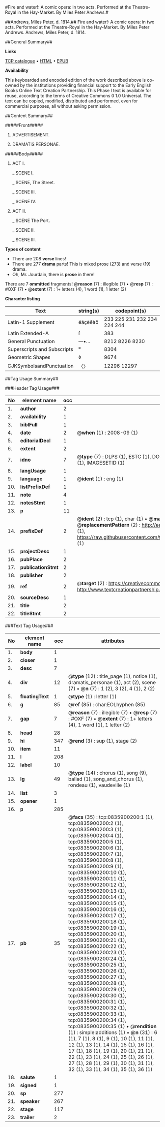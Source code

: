 #Fire and water!: A comic opera: in two acts. Performed at the Theatre-Royal in the Hay-Market. By Miles Peter Andrews.#

##Andrews, Miles Peter, d. 1814.##
Fire and water!: A comic opera: in two acts. Performed at the Theatre-Royal in the Hay-Market. By Miles Peter Andrews.
Andrews, Miles Peter, d. 1814.

##General Summary##

**Links**

[TCP catalogue](http://www.ota.ox.ac.uk/tcp/)  • 
[HTML](http://tei.it.ox.ac.uk/tcp/Texts-HTML/free/004/004884688.html)  • 
[EPUB](http://tei.it.ox.ac.uk/tcp/Texts-EPUB/free/004/004884688.epub)

**Availability**

This keyboarded and encoded edition of the
	       work described above is co-owned by the institutions
	       providing financial support to the Early English Books
	       Online Text Creation Partnership. This Phase I text is
	       available for reuse, according to the terms of Creative
	       Commons 0 1.0 Universal. The text can be copied,
	       modified, distributed and performed, even for
	       commercial purposes, all without asking permission.


##Content Summary##

#####Front#####

1. ADVERTISEMENT.

1. DRAMATIS PERSONAE.

#####Body#####

1. ACT I.

    _ SCENE I.

    _ SCENE, The Street.

    _ SCENE III.

    _ SCENE IV.

1. ACT II.

    _ SCENE The Port.

    _ SCENE II.

    _ SCENE III.

**Types of content**

  * There are 208 **verse** lines!
  * There are 277 **drama** parts! This is mixed prose (273) and verse (19) drama.
  * Oh, Mr. Jourdain, there is **prose** in there!

There are 7 **ommitted** fragments! 
 @__reason__ (7) : illegible (7)  •  @__resp__ (7) : #OXF (7)  •  @__extent__ (7) : 1+ letters (4), 1 word (1), 1 letter (2)

**Character listing**


|Text|string(s)|codepoint(s)|
|---|---|---|
|Latin-1 Supplement|éáçèêàô|233 225 231 232 234 224 244|
|Latin Extended-A|ſ|383|
|General Punctuation|—•…|8212 8226 8230|
|Superscripts             and Subscripts|⁰|8304|
|Geometric Shapes|◊|9674|
|CJKSymbolsandPunctuation|〈〉|12296 12297|

##Tag Usage Summary##

###Header Tag Usage###

|No|element name|occ|attributes|
|---|---|---|---|
|1.|__author__|2||
|2.|__availability__|1||
|3.|__biblFull__|1||
|4.|__date__|2| @__when__ (1) : 2008-09 (1)|
|5.|__editorialDecl__|1||
|6.|__extent__|2||
|7.|__idno__|7| @__type__ (7) : DLPS (1), ESTC (1), DOCNO (1), TCP (1), GALEDOCNO (1), CONTENTSET (1), IMAGESETID (1)|
|8.|__langUsage__|1||
|9.|__language__|1| @__ident__ (1) : eng (1)|
|10.|__listPrefixDef__|1||
|11.|__note__|4||
|12.|__notesStmt__|1||
|13.|__p__|11||
|14.|__prefixDef__|2| @__ident__ (2) : tcp (1), char (1)  •  @__matchPattern__ (2) : ([0-9\-]+):([0-9IVX]+) (1), (.+) (1)  •  @__replacementPattern__ (2) : http://eebo.chadwyck.com/downloadtiff?vid=$1&page=$2 (1), https://raw.githubusercontent.com/textcreationpartnership/Texts/master/tcpchars.xml#$1 (1)|
|15.|__projectDesc__|1||
|16.|__pubPlace__|2||
|17.|__publicationStmt__|2||
|18.|__publisher__|2||
|19.|__ref__|2| @__target__ (2) : https://creativecommons.org/publicdomain/zero/1.0/ (1), http://www.textcreationpartnership.org/docs/. (1)|
|20.|__sourceDesc__|1||
|21.|__title__|2||
|22.|__titleStmt__|2||


###Text Tag Usage###

|No|element name|occ|attributes|
|---|---|---|---|
|1.|__body__|1||
|2.|__closer__|1||
|3.|__desc__|7||
|4.|__div__|12| @__type__ (12) : title_page (1), notice (1), dramatis_personae (1), act (2), scene (7)  •  @__n__ (7) : 1 (2), 3 (2), 4 (1), 2 (2)|
|5.|__floatingText__|1| @__type__ (1) : letter (1)|
|6.|__g__|85| @__ref__ (85) : char:EOLhyphen (85)|
|7.|__gap__|7| @__reason__ (7) : illegible (7)  •  @__resp__ (7) : #OXF (7)  •  @__extent__ (7) : 1+ letters (4), 1 word (1), 1 letter (2)|
|8.|__head__|28||
|9.|__hi__|347| @__rend__ (3) : sup (1), stage (2)|
|10.|__item__|11||
|11.|__l__|208||
|12.|__label__|10||
|13.|__lg__|49| @__type__ (14) : chorus (1), song (9), ballad (1), song_and_chorus (1), rondeau (1), vaudeville (1)|
|14.|__list__|3||
|15.|__opener__|1||
|16.|__p__|285||
|17.|__pb__|35| @__facs__ (35) : tcp:0835900200:1 (1), tcp:0835900200:2 (1), tcp:0835900200:3 (1), tcp:0835900200:4 (1), tcp:0835900200:5 (1), tcp:0835900200:6 (1), tcp:0835900200:7 (1), tcp:0835900200:8 (1), tcp:0835900200:9 (1), tcp:0835900200:10 (1), tcp:0835900200:11 (1), tcp:0835900200:12 (1), tcp:0835900200:13 (1), tcp:0835900200:14 (1), tcp:0835900200:15 (1), tcp:0835900200:16 (1), tcp:0835900200:17 (1), tcp:0835900200:18 (1), tcp:0835900200:19 (1), tcp:0835900200:20 (1), tcp:0835900200:21 (1), tcp:0835900200:22 (1), tcp:0835900200:23 (1), tcp:0835900200:24 (1), tcp:0835900200:25 (1), tcp:0835900200:26 (1), tcp:0835900200:27 (1), tcp:0835900200:28 (1), tcp:0835900200:29 (1), tcp:0835900200:30 (1), tcp:0835900200:31 (1), tcp:0835900200:32 (1), tcp:0835900200:33 (1), tcp:0835900200:34 (1), tcp:0835900200:35 (1)  •  @__rendition__ (1) : simple:additions (1)  •  @__n__ (31) : 6 (1), 7 (1), 8 (1), 9 (1), 10 (1), 11 (1), 12 (1), 13 (1), 14 (1), 15 (1), 16 (1), 17 (1), 18 (1), 19 (1), 20 (1), 21 (1), 22 (1), 23 (1), 24 (1), 25 (1), 26 (1), 27 (1), 28 (1), 29 (1), 30 (1), 31 (1), 32 (1), 33 (1), 34 (1), 35 (1), 36 (1)|
|18.|__salute__|1||
|19.|__signed__|1||
|20.|__sp__|277||
|21.|__speaker__|267||
|22.|__stage__|117||
|23.|__trailer__|2||
